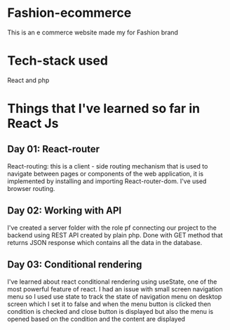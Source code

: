 # Fashion-ecommerce
This is an e commerce website made my for Fashion brand
# Tech-stack used
React and php
# Things that I've learned so far in React Js
## Day 01: React-router
React-routing: this is a client - side routing mechanism that is used to navigate between pages or components of the web application, it is implemented by installing and importing React-router-dom. I've used browser routing.
## Day 02:  Working with API
I've created a server folder with the role pf connecting our project to the backend using REST API created by plain php. Done with GET method that returns JSON response which contains all the data in the database.
## Day 03: Conditional rendering
I've learned about react conditional rendering using useState, one of the most powerful feature of react. I had an issue with small screen navigation menu so I used use state to track the state of navigation menu on desktop screen which I set it to false and when the menu button is clicked then condition is checked and close button is displayed but also the menu is opened based on the condition and the content are displayed
